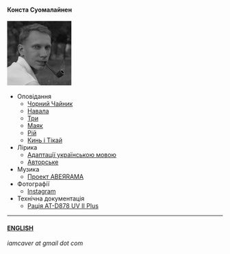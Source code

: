 #### Конста Суомалайнен

![Portrait](/img/portrait_s.png)

- Оповідання
  - [Чорний Чайник](/texts/blackk.md)
  - [Навала](/texts/infest.md)
  - [Три](/texts/trinity.md)
  - [Маяк](/texts/lighthouse.md)
  - [Рій](/texts/swarm.md)
  - [Кинь і Тікай](/texts/flower.md)
- Лірика
  - [Адаптації українською мовою](/texts/adapt.md)
  - [Авторське](/texts/lyrics.md)
- Музика
  - [Проект ABEЯRAMA](https://suno.com/@aberrama)
- Фотографії
  - [Instagram](https://www.instagram.com/trailfarer/)
- Технічна документація
  - [Рація AT-D878 UV II Plus](/texts/anytone.md)
  
-----
  
#### [ENGLISH](/index_e.md)

*iamcaver at gmail dot com*
